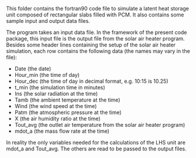 This folder contains the fortran90 code file to simulate a latent heat storage unit composed of rectangular slabs filled with PCM. 
It also contains some sample input and output data files. 

The program takes an input data file. In the framework of the present code package, this input file is the output file from the solar air heater program. 
Besides some header lines containing the setup of the solar air heater simulation, each row contains the following data (the names may vary in the file):
- Date (the date)
- Hour_min (the time of day)
- Hour_dec (the time of day in decimal format, e.g. 10:15 is 10.25)
- t_min (the simulation time in minutes)
- Ins (the solar radiation at the time)
- Tamb (the ambient temperature at the time)
- Wind (the wind speed at the time)
- Patm (the atmospheric pressure at the time)
- X (the air humidity ratio at the time)
- Tout_avg (the outlet air temperature from the solar air heater program)
- mdot_a (the mass flow rate at the time)

In reality the only variables needed for the calculations of the LHS unit are mdot_a and Tout_avg. The others are read to be passed to the output files. 
